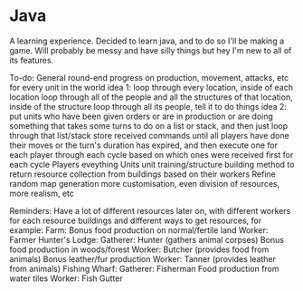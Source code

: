 Java
====

A learning experience. Decided to learn java, and to do so I'll be making a game. 
Will probably be messy and have silly things but hey I'm new to all of its features.

To-do:
  General
    round-end progress on production, movement, attacks, etc for every unit in the world
      idea 1: loop through every location, inside of each location loop through all of the people and all the structures of that location, inside of the structure loop through all its people, tell it to do things
      idea 2: put units who have been given orders or are in production or are doing something that takes some turns to do on a list or stack, and then just loop through that list/stack
    store received commands until all players have done their moves or the turn's duration has expired, and then execute one for each player through each cycle based on which ones were received first for each cycle
  Players
    eveything
  Units
    unit training/structure building
    method to return resource collection from buildings based on their workers
  Refine random map generation
    more customisation, even division of resources, more realism, etc


Reminders:
  Have a lot of different resources later on, with different workers for each resource buildings and different ways to get resources, for example:
    Farm:
      Bonus food production on normal/fertile land
        Worker: Farmer
    Hunter's Lodge:
      Gatherer: Hunter (gathers animal corpses)
      Bonus food production in woods/forest
        Worker: Butcher (provides food from animals)
      Bonus leather/fur production
        Worker: Tanner (provides leather from animals)
    Fishing Wharf:
      Gatherer: Fisherman
      Food production from water tiles
        Worker: Fish Gutter
